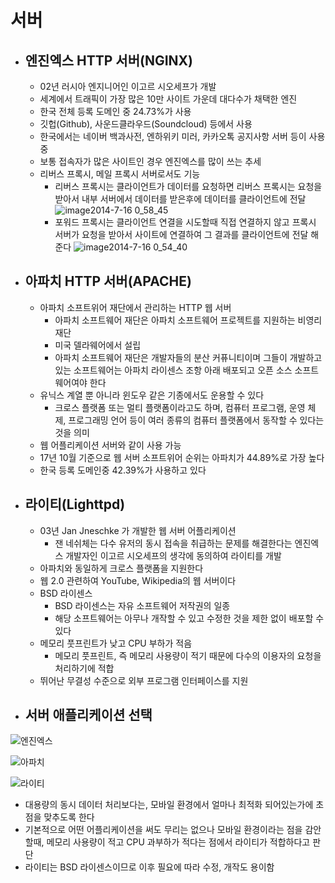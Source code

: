 # 서버
 * ## 엔진엑스 HTTP 서버(NGINX)
    * 02년 러시아 엔지니어인 이고르 시오세프가 개발
    * 세계에서 트래픽이 가장 많은 10만 사이트 가운데 대다수가 채택한 엔진
    * 한국 전체 등록 도메인 중 24.73%가 사용
    * 깃헙(Github), 사운드클라우드(Soundcloud) 등에서 사용
    * 한국에서는 네이버 백과사전, 엔하위키 미러, 카카오톡 공지사항 서버 등이 사용 중
    * 보통 접속자가 많은 사이트인 경우 엔진엑스를 많이 쓰는 추세
    * 리버스 프록시, 메일 프록시 서버로서도 기능
       * 리버스 프록시는 클라이언트가 데이터를 요청하면 리버스 프록시는 요청을 받아서 내부 서버에서 데이터를 받은후에 데이터를 클라이언트에 전달
          ![image2014-7-16 0_58_45](https://user-images.githubusercontent.com/43487873/48965455-ca547900-f000-11e8-9817-7c0101b5ffe0.png)
       * 포워드 프록시는 클라이언트 연결을 시도할때 직접 연결하지 않고 프록시 서버가 요청을 받아서 사이트에 연결하여 그 결과를 클라이언트에 전달 해 준다
       ![image2014-7-16 0_54_40](https://user-images.githubusercontent.com/43487873/48965469-0d165100-f001-11e8-94f2-ab81773af4d0.png)

 * ## 아파치 HTTP 서버(APACHE)
    * 아파치 소프트위어 재단에서 관리하는 HTTP 웹 서버
       * 아파치 소프트웨어 재단은 아파치 소프트웨어 프로젝트를 지원하는 비영리 재단
       * 미국 델라웨어에서 설립
       * 아파치 소프트웨어 재단은 개발자들의 분산 커퓨니티이며 그들이 개발하고 있는 소프트웨어는 아파치 라이센스 조항 아래 배포되고 오픈 소스 소프트웨어여야 한다
    *  유닉스 계열 뿐 아니라 윈도우 같은 기종에서도 운용할 수 있다
       * 크로스 플랫폼 또는 멀티 플랫폼이라고도 하며, 컴퓨터 프로그램, 운영 체제, 프로그래밍 언어 등이 여러 종류의 컴퓨터 플랫폼에서 동작할 수 있다는 것을 의미
    * 웹 어플리케이션 서버와 같이 사용 가능
    * 17년 10월 기준으로 웹 서버 소프트위어 순위는 아파치가 44.89%로 가장 높다
    * 한국 등록 도메인중 42.39%가 사용하고 있다

 * ## 라이티(Lighttpd)
    * 03년 Jan Jneschke 가 개발한 웹 서버 어플리케이션
       * 잰 네쉬체는 다수 유저의 동시 접속을 취급하는 문제를 해결한다는 엔진엑스 개발자인 이고르 시오세프의 생각에 동의하여 라이티를 개발
    * 아파치와 동일하게 크로스 플랫폼을 지원한다
    * 웹 2.0 관련하여 YouTube, Wikipedia의 웹 서버이다
    * BSD 라이센스
       * BSD 라이센스는 자유 소프트웨어 저작권의 일종
       * 해당 소프트웨어는 아무나 개작할 수 있고 수정한 것을 제한 없이 배포할 수 있다
    * 메모리 풋프린트가 낮고 CPU 부하가 적음
       * 메모리 풋프린트, 즉 메모리 사용량이 적기 때문에 다수의 이용자의 요청을 처리하기에 적합
    * 뛰어난 무결성 수준으로 외부 프로그램 인터페이스를 지원

 * ## 서버 애플리케이션 선택
 ![엔진엑스](https://user-images.githubusercontent.com/43487873/48965664-0093f780-f005-11e8-920f-93365cc63342.jpg)

![아파치](https://user-images.githubusercontent.com/43487873/48965666-012c8e00-f005-11e8-8eb0-2ee2a2fdcf3a.jpg)

![라이티](https://user-images.githubusercontent.com/43487873/48965667-01c52480-f005-11e8-9f00-063160fffb92.png)

  * 대용량의 동시 데이터 처리보다는, 모바일 환경에서 얼마나 최적화 되어있는가에 초점을 맞추도록 한다
  * 기본적으로 어떤 어플리케이션을 써도 무리는 없으나 모바일 환경이라는 점을 감안할때, 메모리 사용량이 적고 CPU 과부하가 적다는 점에서 라이티가 적합하다고 판단
  * 라이티는 BSD 라이센스이므로 이후 필요에 따라 수정, 개작도 용이함
  
